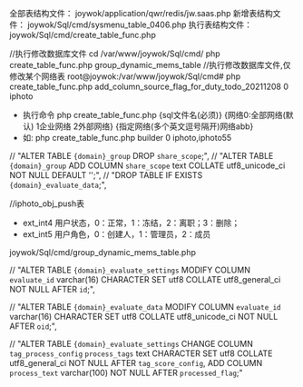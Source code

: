 全部表结构文件：
joywok/application/qwr/redis/jw.saas.php
新增表结构文件：
joywok/Sql/cmd/sysmenu_table_0406.php
执行表结构文件：
joywok/Sql/cmd/create_table_func.php

//执行修改数据库文件
cd /var/www/joywok/Sql/cmd/
php create_table_func.php group_dynamic_mems_table
//执行修改数据库文件,仅修改某个网络表
root@joywok:/var/www/joywok/Sql/cmd# php create_table_func.php add_column_source_flag_for_duty_todo_20211208 0 iphoto
 * 执行命令 php create_table_func.php {sql文件名(必须)} {网络0:全部网络(默认) 1企业网络 2外部网络} {指定网络(多个英文逗号隔开)网络abb}
 * 如: php create_table_func.php builder 0 iphoto,iphoto55

//    "ALTER TABLE `{domain}_group` DROP `share_scope`;",
//    "ALTER TABLE `{domain}_group` ADD COLUMN `share_scope` text COLLATE utf8_unicode_ci NOT NULL DEFAULT '';",
//	"DROP TABLE IF EXISTS `{domain}_evaluate_data`;",

//iphoto_obj_push表
* ext_int4 用户状态，0：正常，1：冻结，2：离职；3：删除；
* ext_int5 用户角色，0：创建人，1：管理员，2：成员



joywok/Sql/cmd/group_dynamic_mems_table.php



//    "ALTER TABLE `{domain}_evaluate_settings` MODIFY COLUMN `evaluate_id` varchar(16) CHARACTER SET utf8 COLLATE utf8_general_ci NOT NULL AFTER `id`;",

//    "ALTER TABLE `{domain}_evaluate_data` MODIFY COLUMN `evaluate_id` varchar(16) CHARACTER SET utf8 COLLATE utf8_unicode_ci NOT NULL AFTER `oid`;",

//    "ALTER TABLE `{domain}_evaluate_settings` CHANGE COLUMN `tag_process_config` `process_tags` text CHARACTER SET utf8 COLLATE utf8_general_ci NOT NULL AFTER `tag_score_config`, ADD COLUMN `process_text` varchar(100) NOT NULL AFTER `processed_flag`;"
